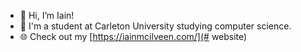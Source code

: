 - 👋 Hi, I’m Iain!
- 📖 I'm a student at Carleton University studying computer science.
- 🌐 Check out my [https://iainmcilveen.com/](# website)
